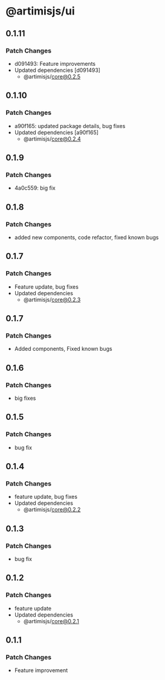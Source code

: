 # @artimisjs/ui

## 0.1.11

### Patch Changes

- d091493: Feature improvements
- Updated dependencies [d091493]
  - @artimisjs/core@0.2.5

## 0.1.10

### Patch Changes

- a90f165: updated package details, bug fixes
- Updated dependencies [a90f165]
  - @artimisjs/core@0.2.4

## 0.1.9

### Patch Changes

- 4a0c559: big fix

## 0.1.8

### Patch Changes

- added new components, code refactor, fixed known bugs

## 0.1.7

### Patch Changes

- Feature update, bug fixes
- Updated dependencies
  - @artimisjs/core@0.2.3

## 0.1.7

### Patch Changes

- Added components, Fixed known bugs

## 0.1.6

### Patch Changes

- big fixes

## 0.1.5

### Patch Changes

- bug fix

## 0.1.4

### Patch Changes

- feature update, bug fixes
- Updated dependencies
  - @artimisjs/core@0.2.2

## 0.1.3

### Patch Changes

- bug fix

## 0.1.2

### Patch Changes

- feature update
- Updated dependencies
  - @artimisjs/core@0.2.1

## 0.1.1

### Patch Changes

- Feature improvement
